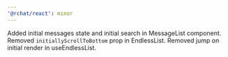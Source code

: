 ```yaml
---
'@rchat/react': minor
---
```


Added initial messages state and initial search in MessageList component.
Removed `initiallyScrollToBottom` prop in EndlessList.
Removed jump on initial render in useEndlessList.
